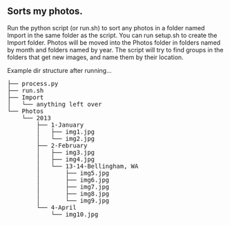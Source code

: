 ## Sorts my photos.

Run the python script (or run.sh) to sort any photos in a folder named Import in the same folder as the script.
You can run setup.sh to create the Import folder. Photos will be moved into the Photos folder in folders named
by month and folders named by year. The script will try to find groups in the folders that get new images,
and name them by their location.

Example dir structure after running...

<pre>
├── process.py
├── run.sh
├── Import
│   └── anything left over
└── Photos
    └── 2013
        ├── 1-January
        │   ├── img1.jpg
        │   └── img2.jpg
        ├── 2-February
        │   ├── img3.jpg
        │   ├── img4.jpg
        │   └── 13-14-Bellingham, WA
        │       ├── img5.jpg
        │       ├── img6.jpg
        │       ├── img7.jpg
        │       ├── img8.jpg
        │       └── img9.jpg
        └── 4-April
            └── img10.jpg
</pre>

